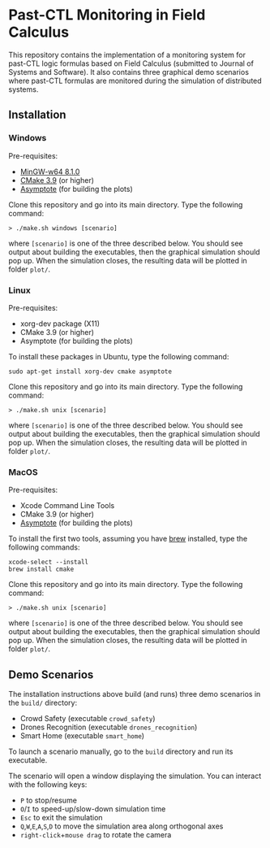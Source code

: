 # Past-CTL Monitoring in Field Calculus

This repository contains the implementation of a monitoring system for past-CTL logic formulas based on Field Calculus (submitted to Journal of Systems and Software). It also contains three graphical demo scenarios where past-CTL formulas are monitored during the simulation of distributed systems.

## Installation

### Windows

Pre-requisites:
- [MinGW-w64 8.1.0](http://mingw-w64.org)
- [CMake 3.9](https://cmake.org) (or higher)
- [Asymptote](http://asymptote.sourceforge.io) (for building the plots)

Clone this repository and go into its main directory. Type the following command:
```
> ./make.sh windows [scenario]
```
where `[scenario]` is one of the three described below. You should see output about building the executables, then the graphical simulation should pop up. When the simulation closes, the resulting data will be plotted in folder `plot/`.

### Linux

Pre-requisites:
- xorg-dev package (X11)
- CMake 3.9 (or higher)
- Asymptote (for building the plots)

To install these packages in Ubuntu, type the following command:
```
sudo apt-get install xorg-dev cmake asymptote
```

Clone this repository and go into its main directory. Type the following command:
```
> ./make.sh unix [scenario]
```
where `[scenario]` is one of the three described below. You should see output about building the executables, then the graphical simulation should pop up. When the simulation closes, the resulting data will be plotted in folder `plot/`.

### MacOS

Pre-requisites:
- Xcode Command Line Tools
- CMake 3.9 (or higher)
- [Asymptote](http://asymptote.sourceforge.io) (for building the plots)

To install the first two tools, assuming you have [brew](https://brew.sh) installed, type the following commands:
```
xcode-select --install
brew install cmake
```

Clone this repository and go into its main directory. Type the following command:
```
> ./make.sh unix [scenario]
```
where `[scenario]` is one of the three described below. You should see output about building the executables, then the graphical simulation should pop up. When the simulation closes, the resulting data will be plotted in folder `plot/`.

## Demo Scenarios

The installation instructions above build (and runs) three demo scenarios in the `build/` directory:
- Crowd Safety (executable `crowd_safety`)
- Drones Recognition (executable `drones_recognition`)
- Smart Home (executable `smart_home`)

To launch a scenario manually, go to the `build` directory and run its executable.

The scenario will open a window displaying the simulation. You can interact with the following keys:
- ```P``` to stop/resume
- ```O```/```I``` to speed-up/slow-down simulation time
- ```Esc``` to exit the simulation
- ```Q```,```W```,```E```,```A```,```S```,```D``` to move the simulation area along orthogonal axes
- ```right-click```+```mouse drag``` to rotate the camera
